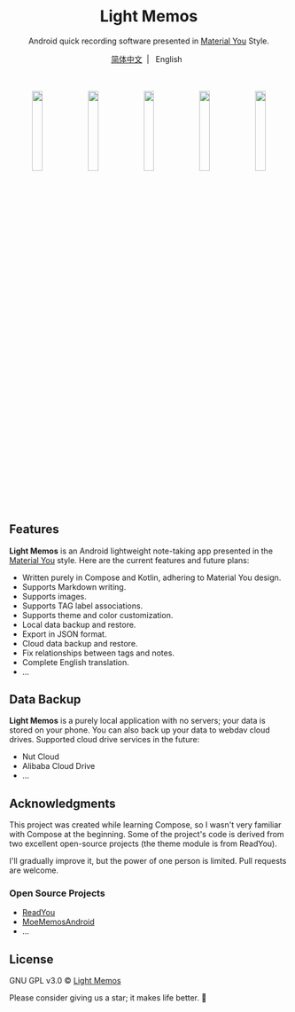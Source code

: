 

<div align="center">
    <h1>Light Memos</h1>
    <p>Android quick recording software presented in <a target="_blank" href="https://m3.material.io/">Material You</a> Style.</p>
    <a target="_blank" href="https://github.com/ldlywt/Light-Memos/blob/master/README-zh-CN.md">简体中文</a>&nbsp;&nbsp;|&nbsp;&nbsp;
    English&nbsp;&nbsp;</p>
    <br/>
    <br/>
    <img src="https://s1.ax1x.com/2023/09/07/pPyNFZq.png" width="19.2%" alt="" />
    <img src="https://s1.ax1x.com/2023/09/07/pPyNAoV.png" width="19.2%" alt="" />
    <img src="https://s1.ax1x.com/2023/09/07/pPyNPLn.png" width="19.2%" alt="" />
    <img src="https://s1.ax1x.com/2023/09/07/pPyNCss.png" width="19.2%" alt="" />
    <img src="https://s1.ax1x.com/2023/09/07/pPyN9Mj.png" width="19.2%" alt="" />
</div>

## Features

**Light Memos** is an Android lightweight note-taking app presented in the [Material You](https://m3.material.io/) style. Here are the current features and future plans:

-  Written purely in Compose and Kotlin, adhering to Material You design.
-  Supports Markdown writing.
-  Supports images.
-  Supports TAG label associations.
-  Supports theme and color customization.
-  Local data backup and restore.
-  Export in JSON format.
-  Cloud data backup and restore.
-  Fix relationships between tags and notes.
-  Complete English translation.
-  ...

## Data Backup

**Light Memos** is a purely local application with no servers; your data is stored on your phone. You can also back up your data to webdav cloud drives. Supported cloud drive services in the future:

-  Nut Cloud
-  Alibaba Cloud Drive
-  ...

## Acknowledgments

This project was created while learning Compose, so I wasn't very familiar with Compose at the beginning. Some of the project's code is derived from two excellent open-source projects (the theme module is from ReadYou).

I'll gradually improve it, but the power of one person is limited. Pull requests are welcome.

### Open Source Projects

- [ReadYou](https://github.com/Ashinch/ReadYou)
- [MoeMemosAndroid](https://github.com/mudkipme/MoeMemosAndroid)
- ...

## License

GNU GPL v3.0 © [Light Memos](https://github.com/ldlywt/Memos/blob/master/LICENSE)

Please consider giving us a star; it makes life better. **🌟**
